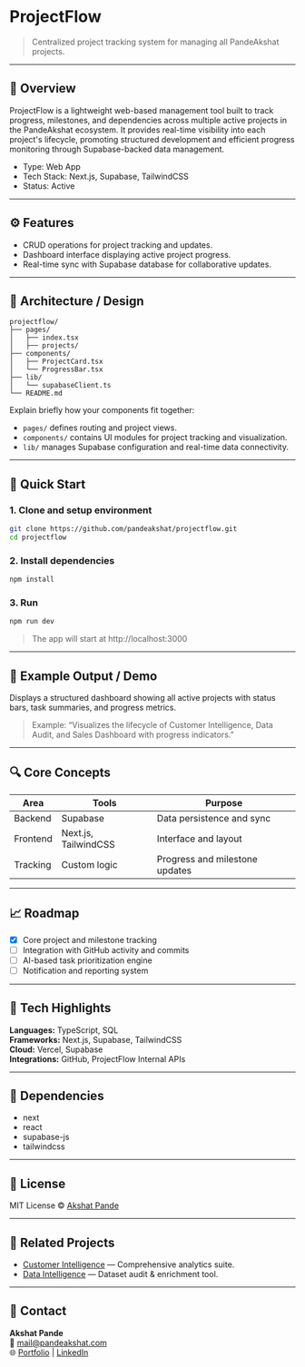 # ProjectFlow

> Centralized project tracking system for managing all PandeAkshat projects.

---

## 📘 Overview

ProjectFlow is a lightweight web-based management tool built to track progress, milestones, and dependencies across multiple active projects in the PandeAkshat ecosystem. It provides real-time visibility into each project's lifecycle, promoting structured development and efficient progress monitoring through Supabase-backed data management.

- Type: Web App  
- Tech Stack: Next.js, Supabase, TailwindCSS  
- Status: Active  

---

## ⚙️ Features

- CRUD operations for project tracking and updates.  
- Dashboard interface displaying active project progress.  
- Real-time sync with Supabase database for collaborative updates.  

---

## 🧩 Architecture / Design

```text
projectflow/
├── pages/
│   ├── index.tsx
│   ├── projects/
├── components/
│   ├── ProjectCard.tsx
│   └── ProgressBar.tsx
├── lib/
│   └── supabaseClient.ts
└── README.md
```

Explain briefly how your components fit together:
- `pages/` defines routing and project views.  
- `components/` contains UI modules for project tracking and visualization.  
- `lib/` manages Supabase configuration and real-time data connectivity.  

---

## 🚀 Quick Start

### 1. Clone and setup environment
```bash
git clone https://github.com/pandeakshat/projectflow.git
cd projectflow
```

### 2. Install dependencies
```bash
npm install
```

### 3. Run
```bash
npm run dev
```

> The app will start at http://localhost:3000

---

## 🧠 Example Output / Demo

Displays a structured dashboard showing all active projects with status bars, task summaries, and progress metrics.

> Example: “Visualizes the lifecycle of Customer Intelligence, Data Audit, and Sales Dashboard with progress indicators.”

---

## 🔍 Core Concepts

| Area | Tools | Purpose |
|------|--------|----------|
| Backend | Supabase | Data persistence and sync |
| Frontend | Next.js, TailwindCSS | Interface and layout |
| Tracking | Custom logic | Progress and milestone updates |

---

## 📈 Roadmap

- [x] Core project and milestone tracking  
- [ ] Integration with GitHub activity and commits  
- [ ] AI-based task prioritization engine  
- [ ] Notification and reporting system  

---

## 🧮 Tech Highlights

**Languages:** TypeScript, SQL  
**Frameworks:** Next.js, Supabase, TailwindCSS  
**Cloud:** Vercel, Supabase  
**Integrations:** GitHub, ProjectFlow Internal APIs  

---

## 🧰 Dependencies

- next  
- react  
- supabase-js  
- tailwindcss  

---

## 🧾 License

MIT License © [Akshat Pande](https://github.com/pandeakshat)

---

## 🧩 Related Projects

- [Customer Intelligence](https://github.com/pandeakshat/customer-intelligence) — Comprehensive analytics suite.  
- [Data Intelligence](https://github.com/pandeakshat/data-intelligence) — Dataset audit & enrichment tool.  

---

## 💬 Contact

**Akshat Pande**  
📧 [mail@pandeakshat.com](mailto:mail@pandeakshat.com)  
🌐 [Portfolio](https://pandeakshat.com) | [LinkedIn](https://linkedin.com/in/pandeakshat)
